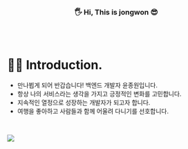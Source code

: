 <!---
jwYunn/jwYunn is a ✨ special ✨ repository because its `README.md` (this file) appears on your GitHub profile.
You can click the Preview link to take a look at your changes.
--->



<h3 align="center"> 🖐 Hi, This is jongwon 😎  </h3>

<br>


<br>



# 🙋‍♂️ Introduction.

- 만나뵙게 되어 반갑습니다! 백엔드 개발자 윤종원입니다.
- 항상 나의 서비스라는 생각을 가지고 긍정적인 변화를 고민합니다.
- 지속적인 열정으로 성장하는 개발자가 되고자 합니다.
- 여행을 좋아하고 사람들과 함께 어울려 다니기를 선호합니다.

<br>

<a href="https://hits.seeyoufarm.com"><img src="https://hits.seeyoufarm.com/api/count/incr/badge.svg?url=https%3A%2F%2Fgithub.com%2FjwYunn&count_bg=%2379C83D&title_bg=%23555555&icon=&icon_color=%23E7E7E7&title=hits&edge_flat=false"/></a>

<!-- <h3 align="center">👩‍💻 My Github Stats 👩‍💻</h3>
<div align="center">
 -->
